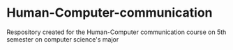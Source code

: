 # Human-Computer-communication
Respository created for the Human-Computer communication course on 5th semester on computer science's major
